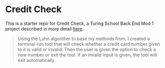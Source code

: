 # Credit Check

This is a starter repo for Credit Check, a Turing School Back End Mod 1 project described in more detail [here](http://backend.turing.io/module1/projects/credit_check).

> Using the Luhn algorithm to base my methods from, I created a terminal-run tool
that will check whether a credit card number given to it is valid or invalid. Then
the user is given the option to check a new number or exit the tool. If an invalid
input is given, the tool will exit automatically.
